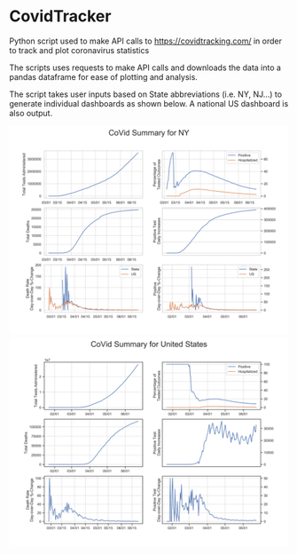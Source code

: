 # CovidTracker
Python script used to make API calls to https://covidtracking.com/ in order to track and plot coronavirus statistics

The scripts uses requests to make API calls and downloads the data into a pandas dataframe for ease of plotting and analysis.

The script takes user inputs based on State abbreviations (i.e. NY, NJ...) to generate individual dashboards as shown below. A national US dashboard is also output.

![state](https://github.com/nasriv/CovidTracker/blob/master/NY2020-06-24.png)
![US](https://github.com/nasriv/CovidTracker/blob/master/US_2020-06-24.png)
